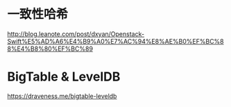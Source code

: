 # 一致性哈希

http://blog.leanote.com/post/dxyan/Openstack-Swift%E5%AD%A6%E4%B9%A0%E7%AC%94%E8%AE%B0%EF%BC%88%E4%B8%80%EF%BC%89

# BigTable & LevelDB

https://draveness.me/bigtable-leveldb
